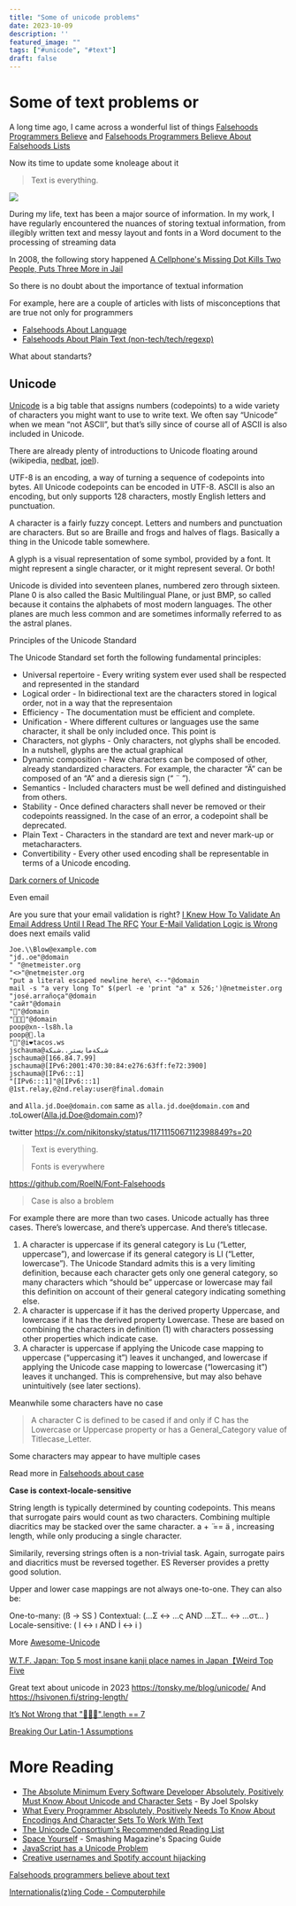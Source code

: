 ```yaml
---
title: "Some of unicode problems"
date: 2023-10-09
description: ''
featured_image: ""
tags: ["#unicode", "#text"]
draft: false
---
```


# Some of text problems or 

A long time ago, I came across a wonderful list of things [Falsehoods Programmers Believe](https://github.com/kdeldycke/awesome-falsehood) and [Falsehoods Programmers Believe About Falsehoods Lists](https://kevin.deldycke.com/2016/12/falsehoods-programmers-believe-about-falsehoods-lists/)

Now its time to update some knoleage about it

> Text is everything.

![](images/4J7Il0m.png)


During my life, text has been a major source of information. 
In my work, I have regularly encountered the nuances of storing textual information, from illegibly written text and messy layout and fonts in a Word document to the processing of streaming data

In 2008, the following story happened [A Cellphone's Missing Dot Kills Two People, Puts Three More in Jail](https://gizmodo.com/a-cellphones-missing-dot-kills-two-people-puts-three-m-382026)

So there is no doubt about the importance of textual information

For example, here are a couple of articles with lists of misconceptions that are true not only for programmers
* [Falsehoods About Language](http://garbled.benhamill.com/2017/04/18/falsehoods-programmers-believe-about-language) 
* [Falsehoods About Plain Text (non-tech/tech/regexp)](https://jeremyhussell.blogspot.com/2017/11/falsehoods-programmers-believe-about.html#main)

What about standarts?

## Unicode

[Unicode](https://home.unicode.org/) is a big table that assigns numbers (codepoints) to a wide variety of characters you might want to use to write text. We often say “Unicode” when we mean “not ASCII”, but that’s silly since of course all of ASCII is also included in Unicode.

There are already plenty of introductions to Unicode floating around (wikipedia, [nedbat](https://nedbatchelder.com/text/unipain.html), [joel](https://www.joelonsoftware.com/2003/10/08/the-absolute-minimum-every-software-developer-absolutely-positively-must-know-about-unicode-and-character-sets-no-excuses/)).


UTF-8 is an encoding, a way of turning a sequence of codepoints into bytes. All Unicode codepoints can be encoded in UTF-8. ASCII is also an encoding, but only supports 128 characters, mostly English letters and punctuation.

A character is a fairly fuzzy concept. Letters and numbers and punctuation are characters. But so are Braille and frogs and halves of flags. Basically a thing in the Unicode table somewhere.

A glyph is a visual representation of some symbol, provided by a font. It might represent a single character, or it might represent several. Or both!

Unicode is divided into seventeen planes, numbered zero through sixteen. Plane 0 is also called the Basic Multilingual Plane, or just BMP, so called because it contains the alphabets of most modern languages. The other planes are much less common and are sometimes informally referred to as the astral planes.



Principles of the Unicode Standard

The Unicode Standard set forth the following fundamental principles:
* Universal repertoire - Every writing system ever used shall be respected and represented in the standard
* Logical order - In bidirectional text are the characters stored in logical order, not in a way that the representaion
* Efficiency - The documentation must be efficient and complete.
* Unification - Where different cultures or languages use the same character, it shall be only included once. This point is
* Characters, not glyphs - Only characters, not glyphs shall be encoded. In a nutshell, glyphs are the actual graphical
* Dynamic composition - New characters can be composed of other, already standardized characters. For example, the character “Ä” can be composed of an “A” and a dieresis sign (“ ¨ ”).
* Semantics - Included characters must be well defined and distinguished from others.
* Stability - Once defined characters shall never be removed or their codepoints reassigned. In the case of an error, a codepoint shall be deprecated.
* Plain Text - Characters in the standard are text and never mark-up or metacharacters.
* Convertibility - Every other used encoding shall be representable in terms of a Unicode encoding.

[Dark corners of Unicode](https://eev.ee/blog/2015/09/12/dark-corners-of-unicode/)




Even email


Are you sure that your email validation is right?
[I Knew How To Validate An Email Address Until I Read The RFC](https://haacked.com/archive/2007/08/21/i-knew-how-to-validate-an-email-address-until-i.aspx/)
[Your E-Mail Validation Logic is Wrong](https://www.netmeister.org/blog/email.html)
does next emails valid
```
Joe.\\Blow@example.com
"jd..oe"@domain
" "@netmeister.org
"<>"@netmeister.org
"put a literal escaped newline here\ <--"@domain
mail -s "a very long To" $(perl -e 'print "a" x 526;')@netmeister.org
"josé.arrañoça"@domain
"сайт"@domain
"💩"@domain
"🍺🕺🎉"@domain
poop@xn--ls8h.la
poop@💩.la
"🌮"@i❤️tacos.ws
jschauma@شبكةمايستر..شبكة
jschauma@[166.84.7.99]
jschauma@[IPv6:2001:470:30:84:e276:63ff:fe72:3900]
jschauma@[IPv6:::1]
"[IPv6:::1]"@[IPv6:::1]
@1st.relay,@2nd.relay:user@final.domain
```
and `Alla.jd.Doe@domain.com` same as `alla.jd.doe@domain.com` and .toLower(Alla.jd.Doe@domain.com)?



twitter
https://x.com/nikitonsky/status/1171115067112398849?s=20

> Text is everything.
>
> Fonts is everywhere

https://github.com/RoelN/Font-Falsehoods


> Case is also a broblem

For example there are more than two cases. Unicode actually has three cases. There’s lowercase, and there’s uppercase. And there’s titlecase. 

1. A character is uppercase if its general category is Lu (“Letter, uppercase”), and lowercase if its general category is Ll (“Letter, lowercase”). The Unicode Standard admits this is a very limiting definition, because each character gets only one general category, so many characters which “should be” uppercase or lowercase may fail this definition on account of their general category indicating something else.
2. A character is uppercase if it has the derived property Uppercase, and lowercase if it has the derived property Lowercase. These are based on combining the characters in definition (1) with characters possessing other properties which indicate case.
3. A character is uppercase if applying the Unicode case mapping to uppercase (“uppercasing it”) leaves it unchanged, and lowercase if applying the Unicode case mapping to lowercase (“lowercasing it”) leaves it unchanged. This is comprehensive, but may also behave unintuitively (see later sections).

Meanwhile some characters have no case
> A character C is defined to be cased if and only if C has the Lowercase or Uppercase property or has a General_Category value of Titlecase_Letter.

Some characters may appear to have multiple cases

Read more in [Falsehoods about case](https://www.b-list.org/weblog/2018/nov/26/case/)


**Case is context-locale-sensitive**

String length is typically determined by counting codepoints. This means that surrogate pairs would count as two characters. Combining multiple diacritics may be stacked over the same character. a + ̈  == ̈a   , increasing length, while only producing a single character.

Similarily, reversing strings often is a non-trivial task. Again, surrogate pairs and diacritics must be reversed together. ES Reverser provides a pretty good solution.

Upper and lower case mappings are not always one-to-one. They can also be:

One-to-many: (ß → SS )
Contextual: (…Σ ↔ …ς AND …ΣΤ… ↔ …στ… )
Locale-sensitive: ( I ↔ ı AND İ ↔ i )

More [Awesome-Unicode](https://github.com/jagracey/Awesome-Unicode)


[W.T.F. Japan: Top 5 most insane kanji place names in Japan【Weird Top Five](https://web.archive.org/web/20210310050932/https://soranews24.com/2016/12/01/w-t-f-japan-top-5-most-insane-kanji-place-names-in-japan%E3%80%90weird-top-five%E3%80%91/)

Great text about unicode in 2023
https://tonsky.me/blog/unicode/
And https://hsivonen.fi/string-length/

[It’s Not Wrong that "🤦🏼‍♂️".length == 7](https://hsivonen.fi/string-length/)

[Breaking Our Latin-1 Assumptions](https://manishearth.github.io/blog/2017/01/15/breaking-our-latin-1-assumptions/)

# More Reading
* [The Absolute Minimum Every Software Developer Absolutely, Positively Must Know About Unicode and Character Sets](http://www.joelonsoftware.com/articles/Unicode.html) - By Joel Spolsky
* [What Every Programmer Absolutely, Positively Needs To Know About Encodings And Character Sets To Work With Text](http://kunststube.net/encoding/)
* [The Unicode Consortium's Recommended Reading List](http://www.unicode.org/resources/readinglist.html)
* [Space Yourself](https://www.smashingmagazine.com/2015/10/space-yourself/) - Smashing Magazine's Spacing Guide
* [JavaScript has a Unicode Problem](https://mathiasbynens.be/notes/javascript-unicode)
* [Creative usernames and Spotify account hijacking](https://labs.spotify.com/2013/06/18/creative-usernames/)


[Falsehoods programmers believe about text](https://wiesmann.codiferes.net/wordpress/archives/30296)

[Internationalis(z)ing Code - Computerphile](https://www.youtube.com/watch?v=0j74jcxSunY)